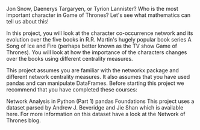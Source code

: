 Jon Snow, Daenerys Targaryen, or Tyrion Lannister? Who is the most important character in Game of Thrones? Let's see what mathematics can tell us about this!

In this project, you will look at the character co-occurrence network and its evolution over the five books in R.R. Martin's hugely popular book series A Song of Ice and Fire (perhaps better known as the TV show Game of Thrones). You will look at how the importance of the characters changes over the books using different centrality measures.

This project assumes you are familiar with the networkx package and different network centrality measures. It also assumes that you have used pandas and can manipulate DataFrames. Before starting this project we recommend that you have completed these courses:

Network Analysis in Python (Part 1)
pandas Foundations
This project uses a dataset parsed by Andrew J. Beveridge and Jie Shan which is available here. For more information on this dataset have a look at the Network of Thrones blog.
